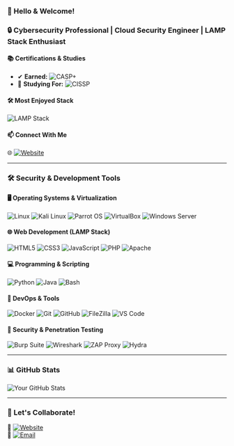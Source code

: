 ### 👋 Hello & Welcome!  
### 🔒 Cybersecurity Professional | Cloud Security Engineer | LAMP Stack Enthusiast  

#### 📚 Certifications & Studies  
- ✔ **Earned:** ![CASP+](https://img.shields.io/badge/CASP+-Certified-red)  
- 📖 **Studying For:** ![CISSP](https://img.shields.io/badge/CISSP-Studying-blue)  

#### 🛠️ Most Enjoyed Stack  
![LAMP Stack](https://img.shields.io/badge/LAMP-Linux_Apache_MySQL_PHP-orange)  

#### 📫 Connect With Me  
🌐 [![Website](https://img.shields.io/badge/Amplify_Internet_Solutions-000000?style=flat&logo=google-chrome&logoColor=white)](https://amplifyinternetsolutions.com/)  

---

### 🛠️ Security & Development Tools  

#### 🖥️ Operating Systems & Virtualization  
![Linux](https://img.shields.io/badge/Linux-FCC624?style=flat&logo=linux&logoColor=black)
![Kali Linux](https://img.shields.io/badge/Kali_Linux-557C94?style=flat&logo=kalilinux&logoColor=white)
![Parrot OS](https://img.shields.io/badge/Parrot_OS-000000?style=flat&logo=linux&logoColor=white)
![VirtualBox](https://img.shields.io/badge/VirtualBox-183A61?style=flat&logo=virtualbox&logoColor=white)
![Windows Server](https://img.shields.io/badge/Windows_Server-0078D6?style=flat&logo=windows&logoColor=white)

#### 🌐 Web Development (LAMP Stack)  
![HTML5](https://img.shields.io/badge/HTML5-E34F26?style=flat&logo=html5&logoColor=white)
![CSS3](https://img.shields.io/badge/CSS3-1572B6?style=flat&logo=css3&logoColor=white)
![JavaScript](https://img.shields.io/badge/JavaScript-F7DF1E?style=flat&logo=javascript&logoColor=black)
![PHP](https://img.shields.io/badge/PHP-777BB4?style=flat&logo=php&logoColor=white)
![Apache](https://img.shields.io/badge/Apache-D22128?style=flat&logo=apache&logoColor=white)

#### 💻 Programming & Scripting  
![Python](https://img.shields.io/badge/Python-3776AB?style=flat&logo=python&logoColor=white)
![Java](https://img.shields.io/badge/Java-007396?style=flat&logo=java&logoColor=white)
![Bash](https://img.shields.io/badge/Bash-4EAA25?style=flat&logo=gnu-bash&logoColor=white)

#### 🔧 DevOps & Tools  
![Docker](https://img.shields.io/badge/Docker-2496ED?style=flat&logo=docker&logoColor=white)
![Git](https://img.shields.io/badge/Git-F05032?style=flat&logo=git&logoColor=white)
![GitHub](https://img.shields.io/badge/GitHub-181717?style=flat&logo=github&logoColor=white)
![FileZilla](https://img.shields.io/badge/FileZilla-BF0000?style=flat&logo=filezilla&logoColor=white)
![VS Code](https://img.shields.io/badge/VS_Code-007ACC?style=flat&logo=visual-studio-code&logoColor=white)

#### 🔐 Security & Penetration Testing  
![Burp Suite](https://img.shields.io/badge/Burp_Suite-FF6633?style=flat&logo=portswigger&logoColor=white)
![Wireshark](https://img.shields.io/badge/Wireshark-1679A7?style=flat&logo=wireshark&logoColor=white)
![ZAP Proxy](https://img.shields.io/badge/ZAP_Proxy-000000?style=flat&logo=owasp&logoColor=white)
![Hydra](https://img.shields.io/badge/Hydra-000000?style=flat&logo=linux&logoColor=white)

---

### 📊 GitHub Stats  
![Your GitHub Stats](https://github-readme-stats.vercel.app/api?username=Sunappu&show_icons=true&theme=dark)

---

### 🚀 Let's Collaborate!  
🔗 [![Website](https://img.shields.io/badge/Visit_My_Website-000000?style=for-the-badge&logo=google-chrome&logoColor=white)](https://amplifyinternetsolutions.com/)  
📧 [![Email](https://img.shields.io/badge/Contact_Me-FFFFFF?style=for-the-badge&logo=gmail&logoColor=red)](:EmploymentSeeking@pm.me)
